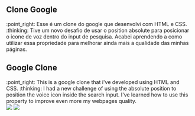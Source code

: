 <h2>Clone Google</h2>
:point_right: Esse é um clone do google que desenvolvi com HTML e CSS.
:thinking: Tive um novo desafio de usar o position absolute para posicionar o icone de voz dentro do input de pesquisa. Acabei aprendendo a como utilizar essa propriedade para melhorar ainda mais a qualidade das minhas páginas.

<h2>Google Clone</h2>
:point_right: This is a google clone that i've developed using HTML and CSS.
:thinking: I had a new challenge of using the absolute position to position the voice icon inside the search input. I've learned how to use this property to improve even more my webpages quality. 

<br>

<img src="https://img.shields.io/badge/HTML-5-red" />
<img src="https://img.shields.io/badge/CSS-3-blue" />

